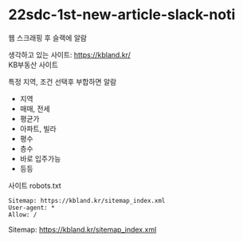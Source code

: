 # 22sdc-1st-new-article-slack-noti
웹 스크래핑 후 슬랙에 알람   

생각하고 있는 사이트: https://kbland.kr/   
KB부동산 사이트   

특정 지역, 조건 선택후 부합하면 알람   
- 지역
- 매매, 전세
- 평균가
- 아파트, 빌라
- 평수
- 층수
- 바로 입주가능
- 등등

사이트 robots.txt
```
Sitemap: https://kbland.kr/sitemap_index.xml
User-agent: *
Allow: /
```
Sitemap: https://kbland.kr/sitemap_index.xml
